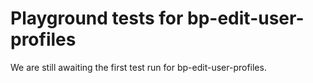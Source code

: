 # Playground tests for bp-edit-user-profiles
We are still awaiting the first test run for bp-edit-user-profiles.
